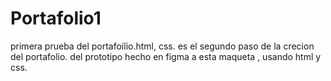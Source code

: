 # Portafolio1
primera prueba del portafoilio.html, css.
es el segundo paso de la crecion del portafolio. del prototipo hecho en figma a esta maqueta , usando html y css. 
